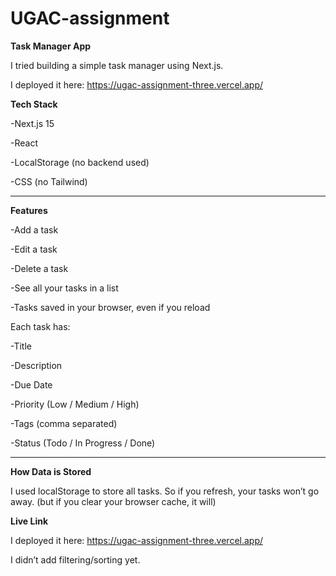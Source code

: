 # UGAC-assignment
**Task Manager App**

I tried building a simple task manager using Next.js. 

I deployed it here:
https://ugac-assignment-three.vercel.app/

**Tech Stack**

-Next.js 15

-React

-LocalStorage (no backend used)

-CSS (no Tailwind)

---

**Features**

-Add a task 

-Edit a task

-Delete a task

-See all your tasks in a list

-Tasks saved in your browser, even if you reload 

Each task has:

-Title

-Description

-Due Date

-Priority (Low / Medium / High)

-Tags (comma separated)

-Status (Todo / In Progress / Done)


---

**How Data is Stored**

I used localStorage to store all tasks. So if you refresh, your tasks won’t go away.
(but if you clear your browser cache, it will)


**Live Link**

I deployed it here:
https://ugac-assignment-three.vercel.app/

I didn’t add filtering/sorting yet.

